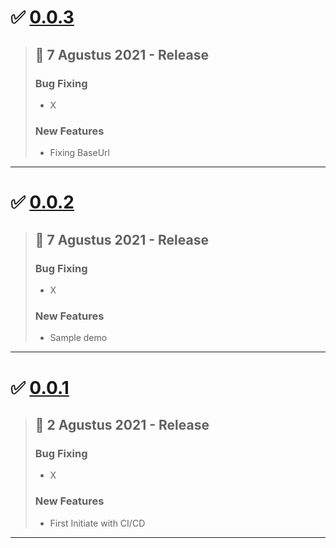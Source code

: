 # :white_check_mark: [0.0.3](https://gitlab.com/waktukita-new/wakutkita-class-new-frontend/-/tags/0.0.3)
> ## :calendar: **7 Agustus 2021 - Release**
>
> ### **Bug Fixing**
> - X
>
> ### **New Features**
> - Fixing BaseUrl
---

# :white_check_mark: [0.0.2](https://gitlab.com/waktukita-new/wakutkita-class-new-frontend/-/tags/0.0.2)
> ## :calendar: **7 Agustus 2021 - Release**
>
> ### **Bug Fixing**
> - X
>
> ### **New Features**
> - Sample demo
---

# :white_check_mark: [0.0.1](https://gitlab.com/waktukita-new/wakutkita-class-new-frontend/-/tags/0.0.1)
> ## :calendar: **2 Agustus 2021 - Release**
>
> ### **Bug Fixing**
> - X
>
> ### **New Features**
> - First Initiate with CI/CD
---
